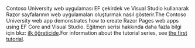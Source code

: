 <span data-ttu-id="42e74-101">Contoso University web uygulaması EF çekirdek ve Visual Studio kullanarak Razor sayfalarının web uygulamaları oluşturmak nasıl gösterir.</span><span class="sxs-lookup"><span data-stu-id="42e74-101">The Contoso University web app demonstrates how to create Razor Pages web apps using EF Core and Visual Studio.</span></span> <span data-ttu-id="42e74-102">Eğitmen serisi hakkında daha fazla bilgi için bkz: [ilk öğreticide](xref:data/ef-rp/intro).</span><span class="sxs-lookup"><span data-stu-id="42e74-102">For information about the tutorial series, see [the first tutorial](xref:data/ef-rp/intro).</span></span>